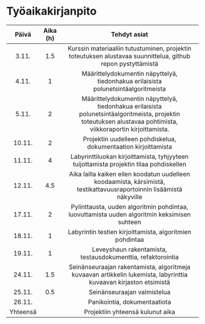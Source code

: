 # Työaikakirjanpito

| Päivä  | Aika (h) | Tehdyt asiat |
|:-----: | :-------:| :----------: |
| 3.11.  |  1.5     | Kurssin materiaaliin tutustuminen, projektin toteutuksen alustavaa suunnittelua, github repon pystyttämistä |
| 4.11.  |  1       | Määrittelydokumentin näpyttelyä, tiedonhakua erilaisista polunetsintäalgoritmeista |
| 5.11.  |  2       | Määrittelydokumentin näpyttelyä, tiedonhakua erilaisista polunetsintäalgoritmeista, projektin toteutuksen alustavaa pohtimista, viikkoraportin kirjoittamista. |
| 10.11. |  2       | Projektin uudelleen pohdiskelua, dokumentaation kirjoittamista |
| 11.11. |  4       | Labyrinttiluokan kirjoittamista, tyhjyyteen tuijottamista projektin tilaa pohdiskellen |
| 12.11. |  4.5     | Aika lailla kaiken eilen koodatun uudelleen koodaamista, kärsimistä, testikattavuusraportoinnin lisäämistä näkyville |
| 17.11. |  2       | Pylinttausta, uuden algoritmin pohdintaa, luovuttamista uuden algoritmin keksimisen suhteen |
| 18.11. |  1       | Labyrintin testien kirjoittamista, algoritmien pohdintaa |
| 19.11. |  1       | Leveyshaun rakentamista, testausdokumenttia, refaktorointia |
| 24.11. |  1.5     | Seinänseuraajan rakentamista, algoritmeja kuvaavan artikkelin lukemista, labyrinttia kuvaavan kirjaston etsimistä |
| 25.11. |  0.5     | Seinänseuraajan valmistelua |
| 26.11. |          | Panikointia, dokumentaatiota
| Yhteensä |    | Projektiin yhteensä kulunut aika |

